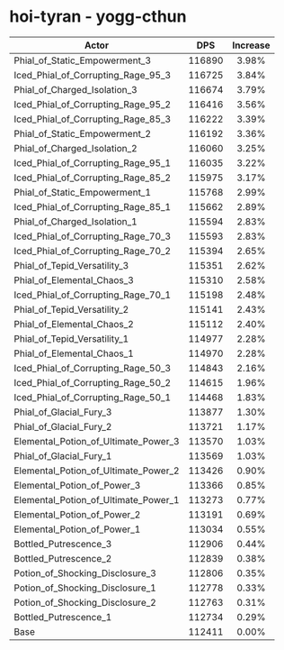 # hoi-tyran - yogg-cthun
| Actor | DPS | Increase |
|---|:---:|:---:|
|Phial_of_Static_Empowerment_3|116890|3.98%|
|Iced_Phial_of_Corrupting_Rage_95_3|116725|3.84%|
|Phial_of_Charged_Isolation_3|116674|3.79%|
|Iced_Phial_of_Corrupting_Rage_95_2|116416|3.56%|
|Iced_Phial_of_Corrupting_Rage_85_3|116222|3.39%|
|Phial_of_Static_Empowerment_2|116192|3.36%|
|Phial_of_Charged_Isolation_2|116060|3.25%|
|Iced_Phial_of_Corrupting_Rage_95_1|116035|3.22%|
|Iced_Phial_of_Corrupting_Rage_85_2|115975|3.17%|
|Phial_of_Static_Empowerment_1|115768|2.99%|
|Iced_Phial_of_Corrupting_Rage_85_1|115662|2.89%|
|Phial_of_Charged_Isolation_1|115594|2.83%|
|Iced_Phial_of_Corrupting_Rage_70_3|115593|2.83%|
|Iced_Phial_of_Corrupting_Rage_70_2|115394|2.65%|
|Phial_of_Tepid_Versatility_3|115351|2.62%|
|Phial_of_Elemental_Chaos_3|115310|2.58%|
|Iced_Phial_of_Corrupting_Rage_70_1|115198|2.48%|
|Phial_of_Tepid_Versatility_2|115141|2.43%|
|Phial_of_Elemental_Chaos_2|115112|2.40%|
|Phial_of_Tepid_Versatility_1|114977|2.28%|
|Phial_of_Elemental_Chaos_1|114970|2.28%|
|Iced_Phial_of_Corrupting_Rage_50_3|114843|2.16%|
|Iced_Phial_of_Corrupting_Rage_50_2|114615|1.96%|
|Iced_Phial_of_Corrupting_Rage_50_1|114468|1.83%|
|Phial_of_Glacial_Fury_3|113877|1.30%|
|Phial_of_Glacial_Fury_2|113721|1.17%|
|Elemental_Potion_of_Ultimate_Power_3|113570|1.03%|
|Phial_of_Glacial_Fury_1|113569|1.03%|
|Elemental_Potion_of_Ultimate_Power_2|113426|0.90%|
|Elemental_Potion_of_Power_3|113366|0.85%|
|Elemental_Potion_of_Ultimate_Power_1|113273|0.77%|
|Elemental_Potion_of_Power_2|113191|0.69%|
|Elemental_Potion_of_Power_1|113034|0.55%|
|Bottled_Putrescence_3|112906|0.44%|
|Bottled_Putrescence_2|112839|0.38%|
|Potion_of_Shocking_Disclosure_3|112806|0.35%|
|Potion_of_Shocking_Disclosure_1|112778|0.33%|
|Potion_of_Shocking_Disclosure_2|112763|0.31%|
|Bottled_Putrescence_1|112734|0.29%|
|Base|112411|0.00%|
